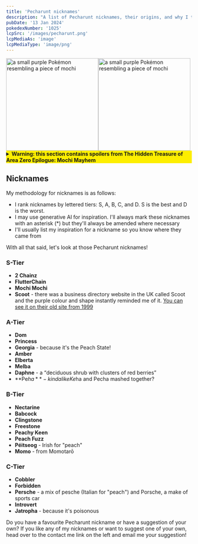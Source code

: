 ```yaml
---
title: 'Pecharunt nicknames'
description: "A list of Pecharunt nicknames, their origins, and why I think they're cool."
pubDate: '13 Jan 2024'
pokedexNumber: '1025'
lcpSrc: '/images/pecharunt.png'
lcpMediaAs: 'image'
lcpMediaType: 'image/png'
---
```


<div class="img-center">
	<img src="/images/pecharunt.png" width="250px" height="250px" alt="a small purple Pokémon resembling a piece of mochi"><img src="/images/pecharunt-closed.jpg" width="250px" height="250px" alt="a small purple Pokémon resembling a piece of mochi" loading="eager">
</div>

<details style="margin-bottom:1rem;background: #fdee00;">
	<summary><strong>Warning: this section contains spoilers from The Hidden Treasure of Area Zero Epilogue: Mochi Mayhem</strong></summary>

Pecharunt was introduced in Generation 9 with a Poison/Ghost typing and as the trio master of the Loyal Three and its association with Ogerpon, there's plenty of inspiration for nicknames.

Let's look at some info on Pecharunt and suggested nicknames.

## Origins

Pecharunt is a small purple Pokémon that looks like a piece of mochi. In its shell, it has two ear-like protusions on the top and a small point at the bottom. There is a small black circle in the middle of its face with two white crescent-shaped markings, which look like eyes. When opened, we see the Pokémon inside which looks more like a dark purple radish. It has a long "ponytail" with a pink coloured end, a white band-like mark across its forehead, two blobs for eyebrows, white eyes and a bowtie-shaped mouth. And two little pink hands. You can also see the inside of the shell segments which are light pink.

[According to Bulbapedia](https://bulbapedia.bulbagarden.net/wiki/Pecharunt_(Pok%C3%A9mon)#Game_data), Pecharunt created the Loyal Three (Okidogi, Munkidori, and Fezandipiti) and transformed them using its toxic mochi. The toxic chains are a physical representation of their forced bond. Because of all this, it has a rivalry with Ogerpon as described in the main story of the The Teal Mask DLC.

Name-wise, Pecharunt sounds like a combination of the Pecha Berry (itself based on a peach) and the word "runt". It's Japanese name also references [Momotarō](https://en.wikipedia.org/wiki/Momotar%C5%8D), a Japanese folklore hero known as "Peach Boy".

</details>

## Nicknames

My methodology for nicknames is as follows:

* I rank nicknames by lettered tiers: S, A, B, C, and D. S is the best and D is the worst.
* I may use generative AI for inspiration. I'll always mark these nicknames with an asterisk (\*) but they'll always be amended where necessary
* I'll usually list my inspiration for a nickname so you know where they came from

With all that said, let's look at those Pecharunt nicknames!

### S-Tier

* **2 Chainz**
* **FlutterChain**
* **Mochi Mochi**
* **Scoot** - there was a business directory website in the UK called Scoot and the purple colour and shape instantly reminded me of it. [You can see it on their old site from 1999](https://web.archive.org/web/19990208010152/https://www.scoot.co.uk/)

### A-Tier

* **Dom**
* **Princess**
* **Georgia** - because it's the Peach State!
* **Amber**
* **Elberta**
* **Melba**
* **Daphne** - a <q cite="https://www.cookist.com/the-top-ten-poisonous-fruits/">deciduous shrub with clusters of red berries</q>
* **Pe$ha** - kinda like Ke$ha and Pecha mashed together?

### B-Tier

* **Nectarine**
* **Babcock**
* **Clingstone**
* **Freestone**
* **Peachy Keen**
* **Peach Fuzz**
* **Péitseog** - Irish for "peach"
* **Momo** - from Momotarō

### C-Tier

* **Cobbler**
* **Forbidden**
* **Persche** - a mix of <span lang="it">pesche</span> (Italian for "peach") and Porsche, a make of sports car
* **Introvert**
* **Jatropha** - because it's poisonous

Do you have a favourite Pecharunt nickname or have a suggestion of your own? If you like any of my nicknames or want to suggest one of your own, head over to the contact me link on the left and email me your suggestion!